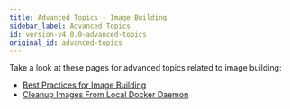 ```yaml
---
title: Advanced Topics - Image Building
sidebar_label: Advanced Topics
id: version-v4.0.0-advanced-topics
original_id: advanced-topics
---
```


Take a look at these pages for advanced topics related to image building:
- [Best Practices for Image Building](/docs/cli/image-building/advanced/best-practices)
- [Cleanup Images From Local Docker Daemon](/docs/cli/image-building/advanced/cleanup)
